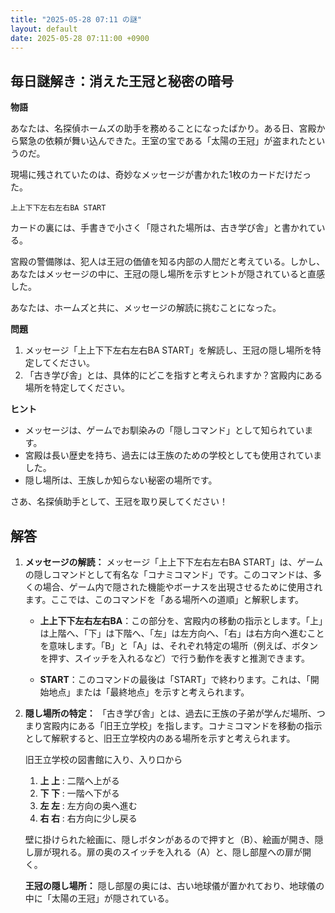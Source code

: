 ```yaml
---
title: "2025-05-28 07:11 の謎"
layout: default
date: 2025-05-28 07:11:00 +0900
---
```

## 毎日謎解き：消えた王冠と秘密の暗号

**物語**

あなたは、名探偵ホームズの助手を務めることになったばかり。ある日、宮殿から緊急の依頼が舞い込んできた。王室の宝である「太陽の王冠」が盗まれたというのだ。

現場に残されていたのは、奇妙なメッセージが書かれた1枚のカードだけだった。

```
上上下下左右左右BA START
```

カードの裏には、手書きで小さく「隠された場所は、古き学び舎」と書かれている。

宮殿の警備隊は、犯人は王冠の価値を知る内部の人間だと考えている。しかし、あなたはメッセージの中に、王冠の隠し場所を示すヒントが隠されていると直感した。

あなたは、ホームズと共に、メッセージの解読に挑むことになった。

**問題**

1.  メッセージ「上上下下左右左右BA START」を解読し、王冠の隠し場所を特定してください。
2.  「古き学び舎」とは、具体的にどこを指すと考えられますか？宮殿内にある場所を特定してください。

**ヒント**

*   メッセージは、ゲームでお馴染みの「隠しコマンド」として知られています。
*   宮殿は長い歴史を持ち、過去には王族のための学校としても使用されていました。
*   隠し場所は、王族しか知らない秘密の場所です。

さあ、名探偵助手として、王冠を取り戻してください！

## 解答

1.  **メッセージの解読：**
    メッセージ「上上下下左右左右BA START」は、ゲームの隠しコマンドとして有名な「コナミコマンド」です。このコマンドは、多くの場合、ゲーム内で隠された機能やボーナスを出現させるために使用されます。ここでは、このコマンドを「ある場所への道順」と解釈します。

    *   **上上下下左右左右BA**：この部分を、宮殿内の移動の指示とします。「上」は上階へ、「下」は下階へ、「左」は左方向へ、「右」は右方向へ進むことを意味します。「B」と「A」は、それぞれ特定の場所（例えば、ボタンを押す、スイッチを入れるなど）で行う動作を表すと推測できます。

    *   **START**：このコマンドの最後は「START」で終わります。これは、「開始地点」または「最終地点」を示すと考えられます。

2.  **隠し場所の特定：**
    「古き学び舎」とは、過去に王族の子弟が学んだ場所、つまり宮殿内にある「旧王立学校」を指します。コナミコマンドを移動の指示として解釈すると、旧王立学校内のある場所を示すと考えられます。

    旧王立学校の図書館に入り、入り口から

    1.  **上 上** : 二階へ上がる
    2.  **下 下** : 一階へ下がる
    3.  **左 左** : 左方向の奥へ進む
    4.  **右 右** : 右方向に少し戻る

    壁に掛けられた絵画に、隠しボタンがあるので押すと（B）、絵画が開き、隠し扉が現れる。扉の奥のスイッチを入れる（A）と、隠し部屋への扉が開く。

    **王冠の隠し場所：**
    隠し部屋の奥には、古い地球儀が置かれており、地球儀の中に「太陽の王冠」が隠されている。
